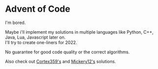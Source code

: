 # Advent of Code

I'm bored.

Maybe i'll implement my solutions in multiple languages like Python, C++, Java, Lua, Javascript later on.\
I'll try to create one-liners for 2022.

No guarantee for good code quality or the correct algorithms.

Also check out [Cortex359's](https://github.com/cortex359/advent-of-code.2022) and 
[Mickery12's](https://github.com/Mickery12/Advent-of-Code) solutions.
